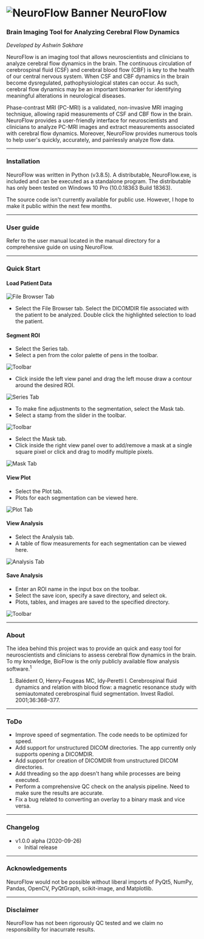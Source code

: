 # ![NeuroFlow Banner](https://raw.githubusercontent.com/arsakhar/NeuroFlow/master/readme/Logo.png) NeuroFlow
### Brain Imaging Tool for Analyzing Cerebral Flow Dynamics

_Developed by Ashwin Sakhare_

NeuroFlow is an imaging tool that allows neuroscientists and clinicians to analyze cerebral flow dynamics in the brain. The continuous circulation of cerebrospinal fluid (CSF) and cerebral blood flow (CBF) is key to the health of our central nervous system. When CSF and CBF dynamics in the brain become dysregulated, pathophysiological
states can occur. As such, cerebral flow dynamics may be an important biomarker for identifying meaningful alterations in neurological diseases.

Phase-contrast MRI (PC-MRI) is a validated, non-invasive MRI imaging technique, allowing rapid measurements of CSF and CBF flow in the brain. NeuroFlow provides a user-friendly interface for neuroscientists and clinicians to analyze PC-MRI images and extract measurements associated with cerebral flow dynamics. Moreover, NeuroFlow provides numerous tools to help user's quickly, accurately, and painlessly analyze flow data.

- - - -

### Installation

NeuroFlow was written in Python (v3.8.5). A distributable, NeuroFlow.exe, is included and can be executed as a standalone program. The distributable has only been tested on Windows 10 Pro (10.0.18363 Build 18363).

The source code isn't currently available for public use. However, I hope to make it public within the next few months.

- - - -

### User guide

Refer to the user manual located in the manual directory for a comprehensive guide on using NeuroFlow.

- - - -

### Quick Start

#### Load Patient Data

![File Browser Tab](https://raw.githubusercontent.com/arsakhar/NeuroFlow/master/readme/FileBrowser.png)

* Select the File Browser tab. Select the DICOMDIR file associated with the patient to be analyzed. Double click the highlighted selection to load the patient.

#### Segment ROI

* Select the Series tab.
* Select a pen from the color palette of pens in the toolbar.

![Toolbar](https://raw.githubusercontent.com/arsakhar/NeuroFlow/master/readme/Pen.png)

* Click inside the left view panel and drag the left mouse draw a contour around the desired ROI.

![Series Tab](https://raw.githubusercontent.com/arsakhar/NeuroFlow/master/readme/Segmentation.png)

* To make fine adjustments to the segmentation, select the Mask tab.
* Select a stamp from the slider in the toolbar.

![Toolbar](https://raw.githubusercontent.com/arsakhar/NeuroFlow/master/readme/Stamp.png)

* Select the Mask tab.
* Click inside the right view panel over to add/remove a mask at a single square pixel or click and drag to modify multiple pixels.

![Mask Tab](https://raw.githubusercontent.com/arsakhar/NeuroFlow/master/readme/Mask.png)

#### View Plot

* Select the Plot tab.
* Plots for each segmentation can be viewed here.

![Plot Tab](https://raw.githubusercontent.com/arsakhar/NeuroFlow/master/readme/Plot.png)

#### View Analysis

* Select the Analysis tab.
* A table of flow measurements for each segmentation can be viewed here.

![Analysis Tab](https://raw.githubusercontent.com/arsakhar/NeuroFlow/master/readme/Analysis.png)

#### Save Analysis

* Enter an ROI name in the input box on the toolbar.
* Select the save icon, specify a save directory, and select ok.
* Plots, tables, and images are saved to the specified directory.

![Toolbar](https://raw.githubusercontent.com/arsakhar/NeuroFlow/master/readme/Save.png)

- - - -

### About

The idea behind this project was to provide an quick and easy tool for neuroscientists and clinicians to assess cerebral flow dynamics in the brain. To my knowledge, BioFlow is the only publicly available flow analysis software.<sup>1</sup>

1. Balédent O, Henry‐Feugeas MC, Idy‐Peretti I. Cerebrospinal fluid dynamics and relation with blood flow: a magnetic resonance study with semiautomated cerebrospinal fluid segmentation. Invest Radiol. 2001;36:368–377.

- - - -

### ToDo

- Improve speed of segmentation. The code needs to be optimized for speed.
- Add support for unstructured DICOM directories. The app currently only supports opening a DICOMDIR.
- Add support for creation of DICOMDIR from unstructured DICOM directories.
- Add threading so the app doesn't hang while processes are being executed.
- Perform a comprehensive QC check on the analysis pipeline. Need to make sure the results are accurate.
- Fix a bug related to converting an overlay to a binary mask and vice versa. 

- - - -

### Changelog

* v1.0.0 alpha (2020-09-26)
  * Initial release
  
- - - -

### Acknowledgements

NeuroFlow would not be possible without liberal imports of PyQt5, NumPy, Pandas, OpenCV, PyQtGraph, scikit-image, and Matplotlib. 

- - - -

### Disclaimer

NeuroFlow has not been rigorously QC tested and we claim no responsibility for inacurrate results.

